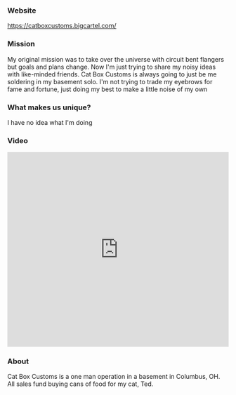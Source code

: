 ### Website
https://catboxcustoms.bigcartel.com/

### Mission
My original mission was to take over the universe with circuit bent flangers but goals and plans change. Now I'm just trying to share my noisy ideas with like-minded friends. Cat Box Customs is always going to just be me soldering in my basement solo. I'm not trying to trade my eyebrows for fame and fortune, just doing my best to make a little noise of my own 

### What makes us unique?
I have no idea what I'm doing 

### Video
<iframe width="100%" height="444" src="https://www.youtube.com/embed/2vB2B7-WUhs" title="YouTube video player" frameborder="0" allow="accelerometer; autoplay; clipboard-write; encrypted-media; gyroscope; picture-in-picture" allowfullscreen></iframe>

### About 
Cat Box Customs is a one man operation in a basement in Columbus, OH. All sales fund buying cans of food for my cat, Ted.
